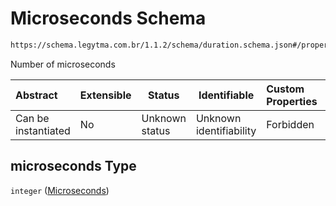 # Microseconds Schema

```txt
https://schema.legytma.com.br/1.1.2/schema/duration.schema.json#/properties/microseconds
```

Number of microseconds


| Abstract            | Extensible | Status         | Identifiable            | Custom Properties | Additional Properties | Access Restrictions | Defined In                                                                      |
| :------------------ | ---------- | -------------- | ----------------------- | :---------------- | --------------------- | ------------------- | ------------------------------------------------------------------------------- |
| Can be instantiated | No         | Unknown status | Unknown identifiability | Forbidden         | Allowed               | none                | [duration.schema.json\*](../schema/duration.schema.json) |

## microseconds Type

`integer` ([Microseconds](duration-properties-microseconds.md))
